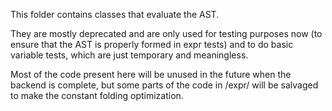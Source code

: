 This folder contains classes that evaluate the AST.

They are mostly deprecated and are only used for testing purposes now (to ensure that the AST is properly formed in expr tests) and to do basic variable tests, which are
just temporary and meaningless.

Most of the code present here will be unused in the future when the backend is complete, but some parts of the code in /expr/ will be salvaged to make the 
constant folding optimization.